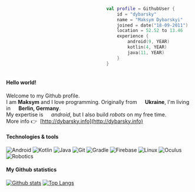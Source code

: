 ```kotlin
  
                                      val profile = GithubUser {
                                          id = "dybarsky"
                                          name = "Maksym Dybarskyi"
                                          joined = date("18-09-2011")
                                          location = 52.52 to 13.46
                                          experience {
                                              android(9, YEAR)
                                              kotlin(4, YEAR)
                                              java(11, YEAR)
                                          }
                                      }
   
```

#### Hello world!
Welcome to my Github profile.  
I am **Maksym** and I love programming. Originally from <img width="14" height="14" src="https://image.flaticon.com/icons/svg/197/197572.svg"/> **Ukraine**, I'm living in <img width="14" height="14" src="https://image.flaticon.com/icons/svg/197/197571.svg"/> **Berlin, Germany**.  
My expertise is <img width="14" height="14" src="https://image.flaticon.com/icons/svg/226/226770.svg"/> _android_, but I also build _robots_ on my free time.   
More info 👉 &nbsp;[http://dybarsky.info](http://dybarsky.info)

#### Technologies & tools
![Android](https://img.shields.io/badge/-Android-3b3c3d?style=flat-square&logo=android)
![Kotlin](https://img.shields.io/badge/-Kotlin-3b3c3d?style=flat-square&logo=kotlin)
![Java](https://img.shields.io/badge/-Java-3b3c3d?style=flat-square&logo=java)
![Git](https://img.shields.io/badge/-Git-3b3c3d?style=flat-square&logo=git)
![Gradle](https://img.shields.io/badge/-Gradle-3b3c3d?style=flat-square&logo=gradle)
![Firebase](https://img.shields.io/badge/-Firebase-3b3c3d?style=flat-square&logo=firebase)
![Linux](https://img.shields.io/badge/-Linux-3b3c3d?style=flat-square&logo=linux)
![Oculus](https://img.shields.io/badge/-Oculus-3b3c3d?style=flat-square&logo=oculus)
![Robotics](https://img.shields.io/badge/-Robotics-3b3c3d?style=flat-square&logo=arduino)

#### My Github statistics
[![Github stats](https://github-readme-stats.vercel.app/api?username=dybarsky&count_private=true&show_icons=true&line_height=25&include_all_commits=true&hide=contribs&hide_title=true&title_color=ffffff&bg_color=3b3c3d&text_color=b1aea6&icon_color=f0f0f0)](https://github.com/anuraghazra/github-readme-stats) 
[![Top Langs](https://github-readme-stats.vercel.app/api/top-langs/?username=dybarsky&theme=tokyonight&layout=compact&hide_title=true&bg_color=3b3c3d&text_color=b1aea6)](https://github.com/anuraghazra/github-readme-stats)
